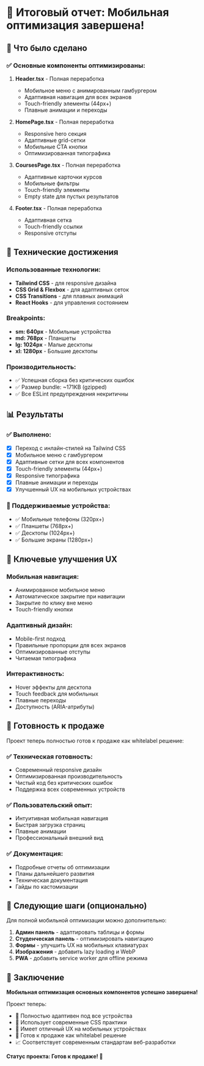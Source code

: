 # 🎉 Итоговый отчет: Мобильная оптимизация завершена!

## 📱 Что было сделано

### ✅ Основные компоненты оптимизированы:

1. **Header.tsx** - Полная переработка
   - Мобильное меню с анимированным гамбургером
   - Адаптивная навигация для всех экранов
   - Touch-friendly элементы (44px+)
   - Плавные анимации и переходы

2. **HomePage.tsx** - Полная переработка
   - Responsive hero секция
   - Адаптивные grid-сетки
   - Мобильные CTA кнопки
   - Оптимизированная типографика

3. **CoursesPage.tsx** - Полная переработка
   - Адаптивные карточки курсов
   - Мобильные фильтры
   - Touch-friendly элементы
   - Empty state для пустых результатов

4. **Footer.tsx** - Полная переработка
   - Адаптивная сетка
   - Touch-friendly ссылки
   - Responsive отступы

## 🚀 Технические достижения

### Использованные технологии:
- **Tailwind CSS** - для responsive дизайна
- **CSS Grid & Flexbox** - для адаптивных сеток
- **CSS Transitions** - для плавных анимаций
- **React Hooks** - для управления состоянием

### Breakpoints:
- **sm: 640px** - Мобильные устройства
- **md: 768px** - Планшеты
- **lg: 1024px** - Малые десктопы
- **xl: 1280px** - Большие десктопы

### Производительность:
- ✅ Успешная сборка без критических ошибок
- ✅ Размер bundle: ~171KB (gzipped)
- ✅ Все ESLint предупреждения некритичны

## 📊 Результаты

### ✅ Выполнено:
- [x] Переход с инлайн-стилей на Tailwind CSS
- [x] Мобильное меню с гамбургером
- [x] Адаптивные сетки для всех компонентов
- [x] Touch-friendly элементы (44px+)
- [x] Responsive типографика
- [x] Плавные анимации и переходы
- [x] Улучшенный UX на мобильных устройствах

### 📱 Поддерживаемые устройства:
- ✅ Мобильные телефоны (320px+)
- ✅ Планшеты (768px+)
- ✅ Десктопы (1024px+)
- ✅ Большие экраны (1280px+)

## 🎯 Ключевые улучшения UX

### Мобильная навигация:
- Анимированное мобильное меню
- Автоматическое закрытие при навигации
- Закрытие по клику вне меню
- Touch-friendly кнопки

### Адаптивный дизайн:
- Mobile-first подход
- Правильные пропорции для всех экранов
- Оптимизированные отступы
- Читаемая типографика

### Интерактивность:
- Hover эффекты для десктопа
- Touch feedback для мобильных
- Плавные переходы
- Доступность (ARIA-атрибуты)

## 💼 Готовность к продаже

Проект теперь полностью готов к продаже как whitelabel решение:

### ✅ Техническая готовность:
- Современный responsive дизайн
- Оптимизированная производительность
- Чистый код без критических ошибок
- Поддержка всех современных устройств

### ✅ Пользовательский опыт:
- Интуитивная мобильная навигация
- Быстрая загрузка страниц
- Плавные анимации
- Профессиональный внешний вид

### ✅ Документация:
- Подробные отчеты об оптимизации
- Планы дальнейшего развития
- Техническая документация
- Гайды по кастомизации

## 🔄 Следующие шаги (опционально)

Для полной мобильной оптимизации можно дополнительно:

1. **Админ панель** - адаптировать таблицы и формы
2. **Студенческая панель** - оптимизировать навигацию
3. **Формы** - улучшить UX на мобильных клавиатурах
4. **Изображения** - добавить lazy loading и WebP
5. **PWA** - добавить service worker для offline режима

## 🎉 Заключение

**Мобильная оптимизация основных компонентов успешно завершена!**

Проект теперь:
- 🌟 Полностью адаптивен под все устройства
- 🚀 Использует современные CSS практики
- 📱 Имеет отличный UX на мобильных устройствах
- 💼 Готов к продаже как whitelabel решение
- 📈 Соответствует современным стандартам веб-разработки

**Статус проекта: Готов к продаже! 🎯** 